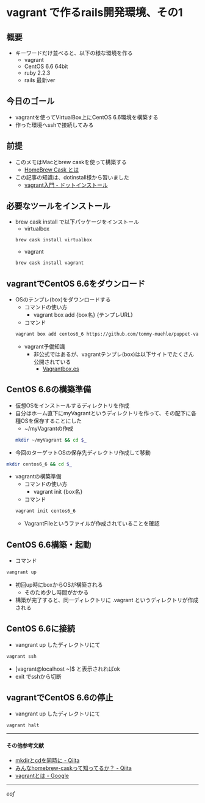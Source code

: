 # vagrant で作るrails開発環境、その1

## 概要
- キーワードだけ並べると、以下の様な環境を作る
  - vagrant
  - CentOS 6.6 64bit
  - ruby 2.2.3
  - rails 最新ver

## 今日のゴール
- vagrantを使ってVirtualBox上にCentOS 6.6環境を構築する
- 作った環境へsshで接続してみる

## 前提
- このメモはMacとbrew caskを使って構築する
  - [HomeBrew Cask とは](https://www.google.co.jp/search?q=brew+cask&ie=utf-8&oe=utf-8)
- この記事の知識は、dotinstall様から習いました
  - [vagrant入門 - ドットインストール](http://dotinstall.com/lessons/basic_vagrant)

## 必要なツールをインストール
- brew cask install で以下パッケージをインストール
  - virtualbox
  ```sh
  brew cask install virtualbox
  ```
  - vagrant
  ```sh
  brew cask install vagrant
  ```

## vagrantでCentOS 6.6をダウンロード
- OSのテンプレ(box)をダウンロードする
  - コマンドの使い方
    - vagrant box add {box名} {テンプレURL}
  - コマンド
  ```sh
  vagrant box add centos6_6 https://github.com/tommy-muehle/puppet-vagrant-boxes/releases/download/1.0.0/centos-6.6-x86_64.box
  ```
  - vagrant予備知識
    - 非公式ではあるが、vagrantテンプレ(box)は以下サイトでたくさん公開されている
      - [Vagrantbox.es](http://www.vagrantbox.es/)

## CentOS 6.6の構築準備
- 仮想OSをインストールするディレクトリを作成
- 自分はホーム直下にmyVagrantというディレクトリを作って、その配下に各種OSを保存することにした
  - ~/myVagrantの作成
  ```sh
  mkdir ~/myVagrant && cd $_
  ```
- 今回のターゲットOSの保存先ディレクトリ作成して移動
```sh
mkdir centos6_6 && cd $_
```
- vagrantの構築準備
  - コマンドの使い方
    - vagrant init {box名}
  - コマンド
  ```sh
  vagrant init centos6_6
  ```
  - VagrantFileというファイルが作成されていることを確認

## CentOS 6.6構築・起動
- コマンド
```sh
vangrant up
```
- 初回up時にboxからOSが構築される
  - そのため少し時間がかかる
- 構築が完了すると、同一ディレクトリに .vagrant というディレクトリが作成される

## CentOS 6.6に接続
- vangrant up したディレクトリにて
```sh
vagrant ssh
```
- [vagrant@localhost ~]$ と表示されればok
- exit でsshから切断

## vagrantでCentOS 6.6の停止
- vangrant up したディレクトリにて
```sh
vagrant halt
```

----
#### その他参考文献
- [mkdirとcdを同時に - Qiita](http://qiita.com/akokubu/items/d577d0d8ccc6464286c1)
- [みんなhomebrew-caskって知ってるか？ - Qiita](http://qiita.com/ryurock/items/1432578d364985f6cb06)
- [vagrantとは - Google](https://www.google.co.jp/search?q=vagrant+%E3%81%A8%E3%81%AF&ie=utf-8&oe=utf-8)

----

_eof_
